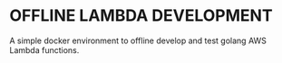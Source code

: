 # OFFLINE LAMBDA DEVELOPMENT

A simple docker environment to offline develop and test golang AWS Lambda functions.
